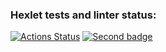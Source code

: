 ### Hexlet tests and linter status:
[![Actions Status](https://github.com/IVF13/java-project-lvl1/workflows/hexlet-check/badge.svg)](https://github.com/IVF13/java-project-lvl1/actions)
[![Second badge](https://github.com/IVF13/java-project-lvl1/workflows/github-actions-demo/badge.svg)](https://github.com/IVF13/java-project-lvl1/actions)
